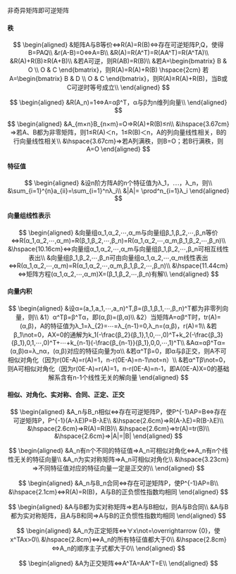 非奇异矩阵即可逆矩阵

#### 秩

$$
\begin{aligned}
&矩阵A与B等价⇔R(A)=R(B)⇔存在可逆矩阵P,Q，使得B=PAQ\\
&r(A-B)=0⇔A=B\\
&R(A)=R(A^T)=R(AA^T)=R(A^TA)\\
&R(A)+R(B)≥R(A+B)\\
&若A可逆，则R(AB)=R(B)\\
&若A=\begin{bmatrix}
B & O  \\
O & C 
\end{bmatrix}，则R(A)=R(A)+R(B)
\hspace{2cm}
若A=\begin{bmatrix}
B & D  \\
O & C 
\end{bmatrix}，则R(A)≥R(A)+R(B)，当B或C可逆时等号成立\\
\end{aligned}
$$

$$
\begin{aligned}
&R(A_n)=1⇔A=αβ^T，α与β为n维列向量\\
\end{aligned}
$$

$$
\begin{aligned}
&A_{m×n}B_{n×m}=O⇒R(A)+R(B)≤n\\
&\hspace{3.67cm}⇒若A、B都为非零矩阵，则1≤R(A)＜n，1≤R(B)＜n，A的列向量线性相关，B的行向量线性相关\\
&\hspace{3.67cm}⇒若A列满秩，则B=O；若B行满秩，则A=O
\end{aligned}
$$

#### 特征值

$$
\begin{aligned}
&设n阶方阵A的n个特征值为λ_1，⋯，λ_n，则\\
&\sum_{i=1}^{n}a_{ii}=\sum_{i=1}^nλ_i\\
&|A|= \prod^n_{i=1}λ_i
\end{aligned}
$$

#### 向量组线性表示

$$
\begin{aligned}
&向量组α_1,α_2,⋯,α_m与向量组β_1,β_2,⋯,β_n等价⇔R(α_1,α_2,⋯,α_m)=R(β_1,β_2,⋯,β_n)=R(α_1,α_2,⋯,α_m,β_1,β_2,⋯,β_n)\\
&\hspace{10.16cm}⇔向量组α_1,α_2,⋯,α_m与向量组β_1,β_2,⋯,β_n可相互线性表出\\
&向量组β_1,β_2,⋯,β_n可由向量组α_1,α_2,⋯,α_m线性表出⇔R(α_1,α_2,⋯,α_m)=R(α_1,α_2,⋯,α_m,β_1,β_2,⋯,β_n)\\
&\hspace{11.44cm}⇔矩阵方程(α_1,α_2,⋯,α_m)X=(β_1,β_2,⋯,β_n)有解\\
\end{aligned}
$$

#### 向量内积

$$
\begin{aligned}
&设α=(a_1,a_1,⋯,a_n)^T,β=(β_1,β_1,⋯,β_n)^T都为非零列向量，则\\
&1）α^Tβ=β^Tα，即(α,β)=(β,α)\\
&2）当矩阵A=αβ^T时，tr(A)=(α,β)，A的特征值为λ_1=λ_{2}=⋯=λ_{n-1}=0,λ_n=(α,β)，r(A)=1\\
&若β_1\not=0，AX=0的通解为k_1(-\frac{β_2}{β_1},1,0,⋯,0)^T+k_2(-\frac{β_3}{β_1},0,1,⋯,0)^T+⋯+k_{n-1}(-\frac{β_{n-1}}{β_1},0,0,⋯,1)^T\\
&Aα=αβ^Tα=(α,β)α=λ_nα，(α,β)对应的特征向量为α\\
&若α^Tβ=0，即α与β正交，则A不可相似对角化（因为r(0E-A)=r(A)=1，n-r(0E-A)=n-1\not=n）\\
&若α^Tβ\not=0，则A可相似对角化（因为r(0E-A)=r(A)=1，n-r(0E-A)=n-1，即A(0E-A)X=0的基础解系含有n-1个线性无关的解向量
\end{aligned}
$$

#### 相似、对角化、实对称、合同、正定、正交

$$
\begin{aligned}
&A_n与B_n相似⇔存在可逆矩阵P，使P^{-1}AP=B⇔存在可逆矩阵P，P^{-1}(A-λE)P=B-λE\\
&\hspace{2.6cm}⇒R(A-λE)=R(B-λE)\\
&\hspace{2.6cm}⇒R(A)=R(B)\\
&\hspace{2.6cm}⇒tr(A)=tr(B)\\
&\hspace{2.6cm}⇒|A|=|B|
\end{aligned}
$$

$$
\begin{aligned}
&A_n有n个不同的特征值⇒A_n可相似对角化⇔A_n有n个线性无关的特征向量\\
&A_n为实对称矩阵⇒A_n可相似对角化\\
&\hspace{3.23cm}⇒不同特征值对应的特征向量一定是正交的\\
\end{aligned}
$$

$$
\begin{aligned}
&A_n与B_n合同⇔存在可逆矩阵P，使P^{-1}AP=B\\
&\hspace{2.1cm}⇔R(A)=R(B)，A与B的正负惯性指数均相同
\end{aligned}
$$

$$
\begin{aligned}
&A与B都为实对称矩阵⇒若A与B相似，则A与B合同\\
&A与B都为实对称矩阵，且A与B和同⇒A与B的正负惯性指数均相同
\end{aligned}
$$

$$
\begin{aligned}
&A_n为正定矩阵⇔∀x\not=\overrightarrow {0}，使x^TAx>0\\
&\hspace{2.8cm}⇔A_n的所有特征值都大于0\\
&\hspace{2.8cm}⇔A_n的顺序主子式都大于0\\
\end{aligned}
$$

$$
\begin{aligned}
&A为正交矩阵⇔A^TA=AA^T=E\\
\end{aligned}
$$

 